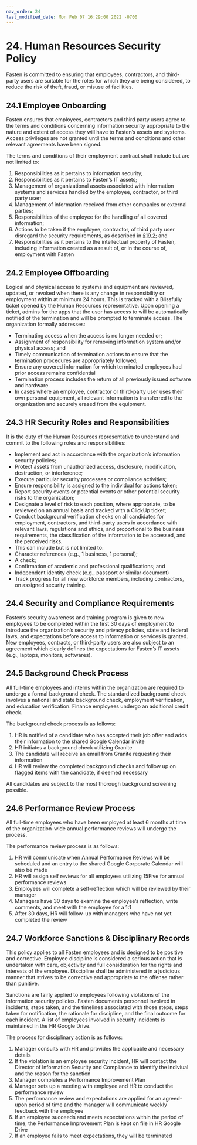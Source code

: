 ```yaml
---
nav_order: 24
last_modified_date: Mon Feb 07 16:29:00 2022 -0700
---
```



# 24. Human Resources Security Policy

Fasten is committed to ensuring that employees, contractors, and third-party users are suitable for the roles for which they are being considered, to reduce the risk of theft, fraud, or misuse of facilities. 



## 24.1 Employee Onboarding

Fasten ensures that employees, contractors and third party users agree to the terms and conditions concerning information security appropriate to the nature and extent of access they will have to Fasten’s assets and systems. Access privileges are not granted until the terms and conditions and other relevant agreements have been signed.

The terms and conditions of their employment contract shall include but are not limited to:

1. Responsibilities as it pertains to information security;
1. Responsibilities as it pertains to Fasten’s IT assets;
1. Management of organizational assets associated with information systems and services handled by the employee, contractor, or third party user;
1. Management of information received from other companies or external parties;
1. Responsibilities of the employee for the handling of all covered information;
1. Actions to be taken if the employee, contractor, of third party user disregard the security requirements, as described in [§19.2](#192-employees-policies); and
1. Responsibilities as it pertains to the intellectual property of Fasten, including information created as a result of, or in the course of, employment with Fasten



## 24.2 Employee Offboarding

Logical and physical access to systems and equipment are reviewed, updated, or revoked when there is any change in responsibility or employment within at minimum 24 hours. This is tracked with a Blissfully ticket opened by the Human Resources representative. Upon opening a ticket, admins for the apps that the user has access to will be automatically notified of the termination and will be prompted to terminate access.
The organization formally addresses:
* Terminating access when the access is no longer needed or;
* Assignment of responsibility for removing information system and/or physical access; and
* Timely communication of termination actions to ensure that the termination procedures are appropriately followed;
* Ensure any covered information for which terminated employees had prior access remains confidential
* Termination process includes the return of all previously issued software and hardware.
* In cases where an employee, contractor or third-party user uses their own personal equipment, all relevant information is transferred to the organization and securely erased from the equipment.


## 24.3 HR Security Roles and Responsibilities

It is the duty of the Human Resources representative to understand and commit to the following roles and responsibilities:

* Implement and act in accordance with the organization’s information security policies;
* Protect assets from unauthorized access, disclosure, modification, destruction, or interference;
* Execute particular security processes or compliance activities;
* Ensure responsibility is assigned to the individual for actions taken; 
* Report security events or potential events or other potential security risks to the organization;
* Designate a level of risk to each position, where appropriate, to be reviewed on an annual basis and tracked with a ClickUp ticket;
* Conduct background verification checks on all candidates for employment, contractors, and third-party users in accordance with relevant laws, regulations and ethics, and proportional to the business requirements, the classification of the information to be accessed, and the perceived risks. 
* This can include but is not limited to:
* Character references (e.g., 1 business, 1 personal);
* A check;
* Confirmation of academic and professional qualifications; and
* Independent identity check (e.g., passport or similar document) 
* Track progress for all new workforce members, including contractors, on assigned security training.



## 24.4 Security and Compliance Requirements

Fasten’s security awareness and training program is given to new employees to be completed within the first 30 days of employment to introduce the organization’s security and privacy policies, state and federal laws, and expectations before access to information or services is granted. New employees, contracts, or third-party users are also subject to an agreement which clearly defines the expectations for Fasten’s IT assets (e.g., laptops, monitors, softwares).

## 24.5 Background Check Process

All full-time employees and interns within the organization are required to undergo a formal background check. The standardized background check involves a national and state background check, employment verification, and education verification. Finance employees undergo an additional credit check. 


The background check process is as follows:

1. HR is notified of a candidate who has accepted their job offer and adds their information to the shared Google Calendar invite
1. HR initiates a background check utilizing Granite
1. The candidate will receive an email from Granite requesting their information
1. HR will review the completed background checks and follow up on flagged items with the candidate, if deemed necessary

All candidates are subject to the most thorough background screening possible. 


## 24.6 Performance Review Process

All full-time employees who have been employed at least 6 months at time of the organization-wide annual performance reviews will undergo the process. 

The performance review process is as follows:

1. HR will communicate when Annual Performance Reviews will be scheduled and an entry to the shared Google Corporate Calendar will also be made
1. HR will assign self reviews for all employees utilizing 15Five for annual performance reviews
1. Employees will complete a self-reflection which will be reviewed by their manager
1. Managers have 30 days to examine the employee’s reflection, write comments, and meet with the employee for a 1:1
1. After 30 days, HR will follow-up with managers who have not yet completed the review


## 24.7 Workforce Sanctions & Disciplinary Records

This policy applies to all Fasten employees and is designed to be positive and corrective. Employee discipline is considered a serious action that is undertaken with care, objectivity and full consideration for the rights and interests of the employee. Discipline shall be administered in a judicious manner that strives to be corrective and appropriate to the offense rather than punitive.

Sanctions are fairly applied to employees following violations of the information security policies. Fasten documents personnel involved in incidents, steps taken, and the timelines associated with those steps, steps taken for notification, the rationale for discipline, and the final outcome for each incident. A list of employees involved in security incidents is maintained in the HR Google Drive.

The process for disciplinary action is as follows:

1. Manager consults with HR and provides the applicable and necessary details
1. If the violation is an employee security incident, HR will contact the Director of Information Security and Compliance to identify the indiviual and the reason for the sanction
3. Manager completes a Performance Improvement Plan 
4. Manager sets up a meeting with employee and HR to conduct the performance review
5. The performance review and expectations are applied for an agreed-upon period of time and the manager will communicate weekly feedback with the employee
6. If an employee succeeds and meets expectations within the period of time, the Performance Improvement Plan is kept on file in HR Google Drive
7. If an employee fails to meet expectations, they will be terminated
